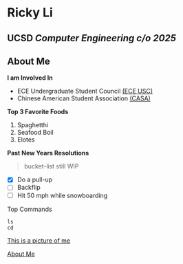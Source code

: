 # Ricky Li
## UCSD *Computer Engineering c/o 2025*

## About Me
**I am Involved In**
* ECE Undergraduate Student Council [(ECE USC)](https://eceusc.ucsd.edu/)
* Chinese American Student Association [(CASA)](https://www.casaucsd.com/)


**Top 3 Favorite Foods**
  1. Spaghetthi
  2. Seafood Boil
  3. Elotes

**Past New Years Resolutions**
>bucket-list still WIP
- [x] Do a pull-up
- [ ] Backflip
- [ ] Hit 50 mph while snowboarding

Top Commands
```
ls
cd
```
[This is a picture of me](mypic.png)


[About Me]()
